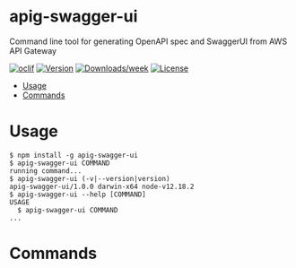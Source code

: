 apig-swagger-ui
===============

Command line tool for generating OpenAPI spec and SwaggerUI from AWS API Gateway

[![oclif](https://img.shields.io/badge/cli-oclif-brightgreen.svg)](https://oclif.io)
[![Version](https://img.shields.io/npm/v/apig-swagger-ui.svg)](https://npmjs.org/package/apig-swagger-ui)
[![Downloads/week](https://img.shields.io/npm/dw/apig-swagger-ui.svg)](https://npmjs.org/package/apig-swagger-ui)
[![License](https://img.shields.io/npm/l/apig-swagger-ui.svg)](https://github.com/james-hu/apig-swagger-ui/blob/master/package.json)

<!-- toc -->
* [Usage](#usage)
* [Commands](#commands)
<!-- tocstop -->
# Usage
<!-- usage -->
```sh-session
$ npm install -g apig-swagger-ui
$ apig-swagger-ui COMMAND
running command...
$ apig-swagger-ui (-v|--version|version)
apig-swagger-ui/1.0.0 darwin-x64 node-v12.18.2
$ apig-swagger-ui --help [COMMAND]
USAGE
  $ apig-swagger-ui COMMAND
...
```
<!-- usagestop -->
# Commands
<!-- commands -->

<!-- commandsstop -->
